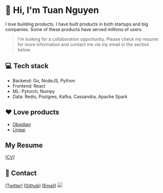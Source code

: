 #  👋 Hi, I'm Tuan Nguyen

I love building products. I have built products in both startups and big companies. Some of these products have served millions of users.

>I'm looking for a collaboration opportunity. Please check my resume for more information 
>and contact me via my email in the section below.

## 💻 Tech stack

- Backend: Go, NodeJS, Python
- Frontend: React
- ML: Pytorch, Numpy
- Data: Redis, Postgres, Kafka, Cassandra, Apache Spark

## ❤ Love products

- [Obsidian](https://obsidian.md/)
- [Linear](https://linear.app/)

## My Resume

[[CV](https://read.cv/tuan3w)]

## 📝 Contact

[[Twitter](https://twitter.com/tuan3w)] [[Github](https://github.com/tuan3w)] [[Email](mailto:tuannd.dev@gmail.com)] 
![](https://komarev.com/ghpvc/?username=tuan3w)
